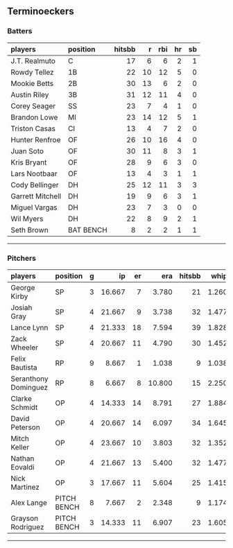 ## Terminoeckers

### Batters

 
|players          |position  | hitsbb|  r| rbi| hr| sb| 
|:----------------|:---------|------:|--:|---:|--:|--:| 
|J.T. Realmuto    |C         |     17|  6|   6|  2|  1| 
|Rowdy Tellez     |1B        |     22| 10|  12|  5|  0| 
|Mookie Betts     |2B        |     30| 13|   6|  2|  0| 
|Austin Riley     |3B        |     31| 12|  11|  4|  0| 
|Corey Seager     |SS        |     23|  7|   4|  1|  0| 
|Brandon Lowe     |MI        |     23| 14|  12|  5|  1| 
|Triston Casas    |CI        |     13|  4|   7|  2|  0| 
|Hunter Renfroe   |OF        |     26| 10|  16|  4|  0| 
|Juan Soto        |OF        |     30| 11|   8|  3|  1| 
|Kris Bryant      |OF        |     28|  9|   6|  3|  0| 
|Lars Nootbaar    |OF        |     13|  4|   3|  1|  1| 
|Cody Bellinger   |DH        |     25| 12|  11|  3|  3| 
|Garrett Mitchell |DH        |     19|  9|   6|  3|  1| 
|Miguel Vargas    |DH        |     23|  7|   3|  0|  0| 
|Wil Myers        |DH        |     22|  8|   9|  2|  1| 
|Seth Brown       |BAT BENCH |      8|  2|   2|  1|  1| 

* * *

### Pitchers

 
|players              |position    |  g|     ip| er|    era| hitsbb|  whip| so|  w| sv| 
|:--------------------|:-----------|--:|------:|--:|------:|------:|-----:|--:|--:|--:| 
|George Kirby         |SP          |  3| 16.667|  7|  3.780|     21| 1.260| 12|  1|  0| 
|Josiah Gray          |SP          |  4| 21.667|  9|  3.738|     32| 1.477| 16|  0|  0| 
|Lance Lynn           |SP          |  4| 21.333| 18|  7.594|     39| 1.828| 28|  0|  0| 
|Zack Wheeler         |SP          |  4| 20.667| 11|  4.790|     30| 1.452| 23|  1|  0| 
|Felix Bautista       |RP          |  9|  8.667|  1|  1.038|      9| 1.038| 16|  1|  5| 
|Seranthony Dominguez |RP          |  8|  6.667|  8| 10.800|     15| 2.250|  6|  0|  0| 
|Clarke Schmidt       |OP          |  4| 14.333| 14|  8.791|     27| 1.884| 16|  0|  0| 
|David Peterson       |OP          |  4| 20.667| 14|  6.097|     34| 1.645| 22|  1|  0| 
|Mitch Keller         |OP          |  4| 23.667| 10|  3.803|     32| 1.352| 25|  1|  0| 
|Nathan Eovaldi       |OP          |  4| 21.667| 13|  5.400|     32| 1.477| 24|  2|  0| 
|Nick Martinez        |OP          |  3| 17.667| 11|  5.604|     25| 1.415| 11|  0|  0| 
|Alex Lange           |PITCH BENCH |  8|  7.667|  2|  2.348|      9| 1.174|  5|  1|  1| 
|Grayson Rodriguez    |PITCH BENCH |  3| 14.333| 11|  6.907|     23| 1.605| 19|  0|  0| 


* * *



